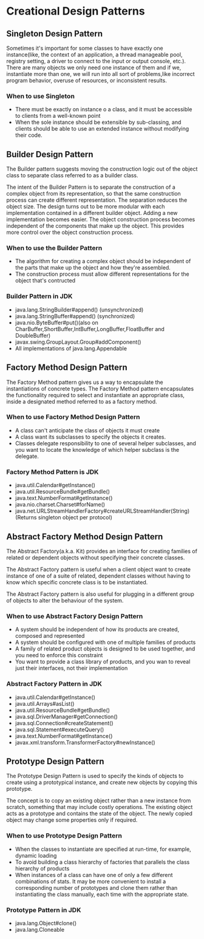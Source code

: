 # Creational Design Patterns

## Singleton Design Pattern
Sometimes it's important for some classes to have exactly one instance(like, the context of an application, 
a thread manageable pool, registry setting, a driver to connect to the input or output console, etc.). 
There are many objects we only need one instance of them and if we, instantiate more than one, 
we will run into all sort of problems,like incorrect program behavior, overuse of resources, or inconsistent results.

### When to use Singleton
* There must be exactly on instance o a class, and it must be accessible to clients from a well-known point
* When the sole instance should be extensible by sub-classing, and clients should be able to use an extended instance without modifying their code.

## Builder Design Pattern
The Builder pattern suggests moving the construction logic out of the object class to separate class 
referred to as a builder class.

The intent of the Builder Pattern is to separate the construction of a complex object from its representation, 
so that the same construction process can create different representation. The separation reduces
the object size. The design turns out to be more modular with each implementation contained in a different builder object.
Adding a new implementation becomes easier. The object construction process becomes independent of the components
that make up the object. This provides more control over the object construction process.

### When to use the Builder Pattern
* The algorithm for creating a complex object should be independent of the parts that make up the object and how they're assembled.
* The construction process must allow different representations for the object that's contructed

### Builder Pattern in JDK 
* java.lang.StringBuilder#append() (unsynchronized)
* java.lang.StringBuffer#append() (synchronized)
* java.nio.ByteBuffer#put()(also on CharBuffer,ShortBuffer,IntBuffer,LongBuffer,FloatBuffer and DoubleBuffer) 
* javax.swing.GroupLayout.Group#addComponent()
* All implementations of java.lang.Appendable

## Factory Method Design Pattern
The Factory Method pattern gives us a way to encapsulate the instantiations of concrete types.
The Factory Method pattern encapsulates the functionality required to select and instantiate an appropriate
class, inside a designated method referred to as a factory method.

### When to use Factory Method Design Pattern
* A class can't anticipate the class of objects it must create
* A class want its subclasses to specify the objects it creates.
* Classes delegate responsibility to one of several helper subclasses, and you want to locate the knowledge
    of which helper subclass is  the delegate.

### Factory Method Pattern is JDK
* java.util.Calendar#getInstance()
* java.util.ResourceBundle#getBundle()
* java.text.NumberFormat#getInstance()
* java.nio.charset.Charset#forName()
* java.net.URLStreamHandlerFactory#createURLStreamHandler(String) (Returns singleton object per protocol)

## Abstract Factory Method Design Pattern
The Abstract Factory(a.k.a. Kit) provides an interface for creating families of related or dependent
objects without specifying their concrete classes.

The Abstract Factory pattern is useful when a client object want to create instance of one of a suite
 of related, dependent classes without having to know which specific concrete class is to be instantiated.
 
The Abstract Factory pattern is also useful for plugging in a different group of objects to alter the behaviour
of the system.

### When to use Abstract Factory Design Pattern
* A system should be independent of how its products are created, composed and represented
* A system should be configured with one of multiple families of products
* A family of related product objects is designed to be used together, and you need to enforce this constraint
* You want to provide a class library of products, and you wan to reveal just their interfaces, not their implementation

### Abstract Factory Pattern in JDK
* java.util.Calendar#getInstance()
* java.util.Arrays#asList()
* java.util.ResourceBundle#getBundle()
* java.sql.DriverManager#getConnection()
* java.sql.Connection#createStatement()
* java.sql.Statement#executeQuery()
* java.text.NumberFormat#getInstance()
* javax.xml.transform.TransformerFactory#newInstance()

## Prototype Design Pattern
The Prototype Design Pattern is used to specify the kinds of objects to create using a prototypical
instance, and create new objects by copying this prototype.

The concept is to copy an existing object rather than a new instance from scratch, something that may
include costly operations. The existing object acts as a prototype and contains the state of the object.
The newly copied object may change some properties only if required.

### When to use Prototype Design Pattern
* When the classes to instantiate are specified at run-time, for example, dynamic loading
* To avoid building a class hierarchy of factories that parallels the class hierarchy of products
* When instances of a class can have one of only a few different combinations of stats. It may be
more convenient to install a corresponding number of prototypes and clone them rather than instantiating
the class manually, each time with the appropriate state.

### Prototype Pattern in JDK
* java.lang.Object#clone() 
* java.lang.Cloneable
